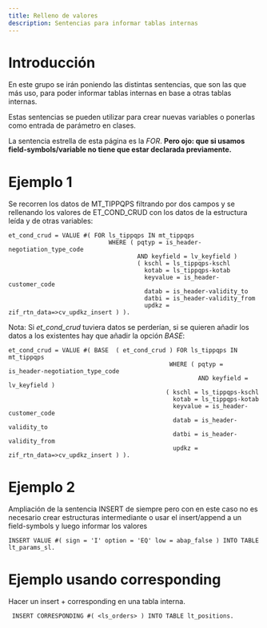 ```yaml
---
title: Relleno de valores
description: Sentencias para informar tablas internas
---
```


# Introducción

En este grupo se irán poniendo las distintas sentencias, que son las que más uso, para poder informar tablas internas en base a otras tablas internas.

Estas sentencias se pueden utilizar para crear nuevas variables o ponerlas como entrada de parámetro en clases.

La sentencia estrella de esta página es la *FOR*. **Pero ojo: que si usamos field-symbols/variable no tiene que estar declarada previamente.**

# Ejemplo 1

Se recorren los datos de MT_TIPPQPS filtrando por dos campos y se rellenando los valores de ET_COND_CRUD con los datos de la estructura leída y de otras variables:

```tpl
et_cond_crud = VALUE #( FOR ls_tippqps IN mt_tippqps
                            WHERE ( pqtyp = is_header-negotiation_type_code
                                    AND keyfield = lv_keyfield )
                                    ( kschl = ls_tippqps-kschl
                                      kotab = ls_tippqps-kotab
                                      keyvalue = is_header-customer_code
                                      datab = is_header-validity_to
                                      datbi = is_header-validity_from
                                      updkz = zif_rtn_data=>cv_updkz_insert ) ).
```

Nota: Si *et_cond_crud* tuviera datos se perderían, si se quieren añadir los datos a los existentes hay que añadir la opción *BASE*:

```tpl
et_cond_crud = VALUE #( BASE  ( et_cond_crud ) FOR ls_tippqps IN mt_tippqps
                                             WHERE ( pqtyp = is_header-negotiation_type_code
                                                     AND keyfield = lv_keyfield )
                                            ( kschl = ls_tippqps-kschl
                                              kotab = ls_tippqps-kotab
                                              keyvalue = is_header-customer_code
                                              datab = is_header-validity_to
                                              datbi = is_header-validity_from
                                              updkz = zif_rtn_data=>cv_updkz_insert ) ).
```

# Ejemplo 2

Ampliación de la sentencia INSERT de siempre pero con en este caso no es necesario crear estructuras intermediante o usar el insert/append a un field-symbols y luego informar los valores

```tpl
INSERT VALUE #( sign = 'I' option = 'EQ' low = abap_false ) INTO TABLE lt_params_sl.
```

# Ejemplo usando corresponding

Hacer un insert + corresponding en una tabla interna.

```tpl
 INSERT CORRESPONDING #( <ls_orders> ) INTO TABLE lt_positions.
```